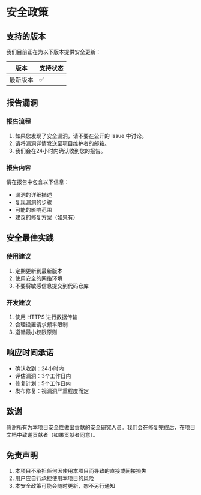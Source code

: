 # 安全政策

## 支持的版本

我们目前正在为以下版本提供安全更新：

| 版本 | 支持状态 |
| --- | --- |
| 最新版本 | :white_check_mark: |

## 报告漏洞

### 报告流程

1. 如果您发现了安全漏洞，请不要在公开的 Issue 中讨论。
2. 请将漏洞详情发送至项目维护者的邮箱。
3. 我们会在24小时内确认收到您的报告。

### 报告内容

请在报告中包含以下信息：

- 漏洞的详细描述
- 复现漏洞的步骤
- 可能的影响范围
- 建议的修复方案（如果有）

## 安全最佳实践

### 使用建议

1. 定期更新到最新版本
2. 使用安全的网络环境
3. 不要将敏感信息提交到代码仓库

### 开发建议

1. 使用 HTTPS 进行数据传输
2. 合理设置请求频率限制
3. 遵循最小权限原则

## 响应时间承诺

- 确认收到：24小时内
- 评估漏洞：3个工作日内
- 修复计划：5个工作日内
- 发布修复：视漏洞严重程度而定

## 致谢

感谢所有为本项目安全性做出贡献的安全研究人员。我们会在修复完成后，在项目文档中致谢贡献者（如果贡献者同意）。

## 免责声明

1. 本项目不承担任何因使用本项目而导致的直接或间接损失
2. 用户应自行承担使用本项目的风险
3. 本安全政策可能会随时更新，恕不另行通知